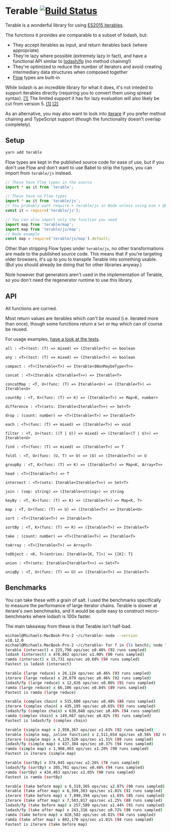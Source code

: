 # Terable [![Build Status](https://travis-ci.org/mwiencek/terable.svg?branch=master)](https://travis-ci.org/mwiencek/terable)

Terable is a wonderful library for using [ES2015 iterables](https://developer.mozilla.org/en-US/docs/Web/JavaScript/Reference/Iteration_protocols).

The functions it provides are comparable to a subset of lodash, but:

 * They accept iterables as input, and return iterables back (where appropriate)
 * They're lazy where possible (extremely lazy in fact), and have a functional API similar to [lodash/fp](https://github.com/lodash/lodash/wiki/FP-Guide) (no method chaining!)
 * They're optimized to reduce the number of iterators and avoid creating intermediary data structures when composed together
 * [Flow](https://flow.org/) types are built-in

While lodash is an incredible library for what it does, it's not inteded to support iterables directly (requiring you to convert them using spread syntax). [[1]](https://github.com/lodash/lodash/issues/737#issuecomment-232161961) The limited support it has for lazy evaluation will also likely be cut from version 5. [[1]](https://github.com/lodash/lodash/issues/3262#issuecomment-315407743) [[2]](https://github.com/lodash/lodash/issues/3601#issuecomment-359351086)

As an alternative, you may also want to look into [iterare](https://github.com/felixfbecker/iterare) if you prefer method chaining and TypeScript support (though the functionality doesn't overlap completely).

## Setup

```sh
yarn add terable
```

Flow types are kept in the published source code for ease of use, but if you don't use Flow and don't want to use Babel to strip the types, you can import from `terable/js` instead.

```JavaScript
// These have Flow types in the source
import * as it from 'terable';

// These have no Flow types
import * as it from 'terable/js';
// You probably want require + terable/js in Node unless using esm + @babel/register
const it = require('terable/js');

// You can also import only the function you need
import map from 'terable/map';
import map from 'terable/js/map';
// Node example
const map = require('terable/js/map').default;
```

Other than stripping Flow types under `terable/js`, no other transformations are made to the published source code. This means that if you're targeting older browsers, it's up to you to transpile Terable into something usable. (But you should already be doing that for other libraries anyway.)

Note however that generators aren't used in the implementation of Terable, so you don't need the regenerator runtime to use this library.

## API

All functions are curried.

Most return values are iterables which *can't be reused* (i.e. iterated more than once), though some functions return a `Set` or `Map` which can of course be reused.

For usage examples, [have a look at the tests](https://github.com/mwiencek/terable/blob/master/src/test).

```
all : <T>(test: (T) => mixed) => (Iterable<T>) => boolean

any : <T>(test: (T) => mixed) => (Iterable<T>) => boolean

compact : <T>(Iterable<T>) => Iterable<$NonMaybeType<T>>

concat : <T>(Iterable <Iterable<T>>) => Iterable<T>

concatMap : <T, U>(func: (T) => Iterable<U>) => (Iterable<T>) => Iterable<U>

countBy : <T, K>(func: (T) => K) => (Iterable<T>) => Map<K, number>

difference : <T>(sets: Iterable<Iterable<T>>) => Set<T>

drop : (count: number) => <T>(Iterable<T>) => Iterable<T>

each : <T>(func: (T) => mixed) => (Iterable<T>) => void

filter : <T, U>(test: ((T | U)) => mixed) => (Iterable<(T | U)>) => Iterable<U>

find : <T>(func: (T) => mixed) => (Iterable<T>) => T

foldl : <T, U>(func: (U, T) => U) => (U) => (Iterable<T>) => U

groupBy : <T, K>(func: (T) => K) => (Iterable<T>) => Map<K, Array<T>>

head : <T>(Iterable<T>) => T

intersect : <T>(sets: Iterable<Iterable<T>>) => Set<T>

join : (sep: string) => (Iterable<string>) => string

keyBy : <T, K>(func: (T) => K) => (Iterable<T>) => Map<K, T>

map : <T, U>(func: (T) => U) => (Iterable<T>) => Iterable<U>

sort : <T>(Iterable<T>) => Iterable<T>

sortBy : <T, K>(func: (T) => K) => (Iterable<T>) => Iterable<T>

take : (count: number) => <T>(Iterable<T>) => Iterable<T>

toArray : <T>(Iterable<T>) => Array<T>

toObject : <K, T>(entries: Iterable<[K, T]>) => {[K]: T}

union : <T>(sets: Iterable<Iterable<T>>) => Set<T>

uniqBy : <T, U>(func: (T) => U) => (Iterable<T>) => Iterable<T>
```

## Benchmarks

You can take these with a grain of salt. I used the benchmarks specifically to measure the performance of large iterator chains. Terable is slower at iterare's own benchmarks, and it would be quite easy to construct micro-benchmarks where lodash is 100x faster.

The main takeaway from these is that Terable isn't half-bad.

```bash
michael@Michaels-MacBook-Pro-2 ~/c/terable> node --version
v10.12.0
michael@Michaels-MacBook-Pro-2 ~/c/terable> for f in (ls bench); node "bench/$f"; echo; end
terable (intersect) x 225,798 ops/sec ±0.46% (92 runs sampled)
lodash (intersect) x 478,862 ops/sec ±1.00% (90 runs sampled)
ramda (intersect) x 15,731 ops/sec ±0.68% (94 runs sampled)
Fastest is lodash (intersect)

terable (large reduce) x 26,124 ops/sec ±0.46% (93 runs sampled)
iterare (large reduce) x 20,079 ops/sec ±0.46% (92 runs sampled)
lodash/fp (large reduce) x 12,826 ops/sec ±0.86% (91 runs sampled)
ramda (large reduce) x 66,106 ops/sec ±0.84% (89 runs sampled)
Fastest is ramda (large reduce)

terable (complex chain) x 515,600 ops/sec ±0.48% (86 runs sampled)
iterare (complex chain) x 435,195 ops/sec ±0.65% (93 runs sampled)
lodash/fp (complex chain) x 638,640 ops/sec ±0.49% (94 runs sampled)
ramda (complex chain) x 149,667 ops/sec ±0.82% (91 runs sampled)
Fastest is lodash/fp (complex chain)

terable (simple map) x 2,958,367 ops/sec ±1.63% (92 runs sampled)
terable (simple map, inline function) x 2,511,654 ops/sec ±0.56% (92 runs sampled)
iterare (simple map) x 4,129,526 ops/sec ±1.31% (89 runs sampled)
lodash/fp (simple map) x 437,384 ops/sec ±0.37% (94 runs sampled)
ramda (simple map) x 1,968,403 ops/sec ±1.20% (90 runs sampled)
Fastest is iterare (simple map)

terable (sortBy) x 374,045 ops/sec ±2.26% (78 runs sampled)
lodash/fp (sortBy) x 305,761 ops/sec ±0.48% (94 runs sampled)
ramda (sortBy) x 434,463 ops/sec ±1.05% (90 runs sampled)
Fastest is ramda (sortBy)

terable (take before map) x 6,319,365 ops/sec ±2.87% (90 runs sampled)
terable (take after map) x 6,399,383 ops/sec ±1.01% (91 runs sampled)
iterare (take before map) x 7,890,394 ops/sec ±1.65% (85 runs sampled)
iterare (take after map) x 7,583,817 ops/sec ±1.25% (88 runs sampled)
lodash/fp (take before map) x 257,589 ops/sec ±1.44% (91 runs sampled)
lodash/fp (take after map) x 243,316 ops/sec ±0.72% (96 runs sampled)
ramda (take before map) x 828,582 ops/sec ±0.81% (94 runs sampled)
ramda (take after map) x 802,170 ops/sec ±1.01% (94 runs sampled)
Fastest is iterare (take before map)
```
